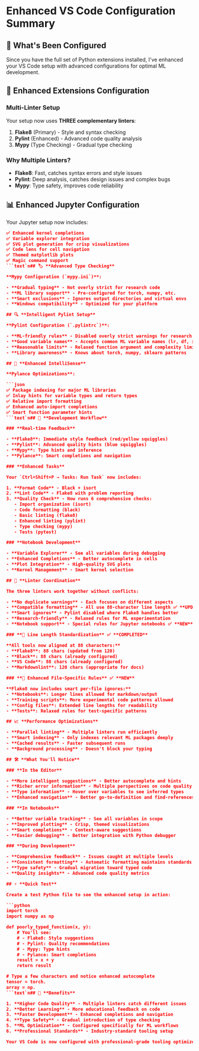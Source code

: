 # Enhanced VS Code Configuration Summary

## 🎉 **What's Been Configured**

Since you have the full set of Python extensions installed, I've enhanced your VS Code setup with advanced
configurations for optimal ML development.

## 🔧 **Enhanced Extensions Configuration**

### **Multi-Linter Setup**

Your setup now uses **THREE complementary linters**:

1. **Flake8** (Primary) - Style and syntax checking
2. **Pylint** (Enhanced) - Advanced code quality analysis  
3. **Mypy** (Type Checking) - Gradual type checking

### **Why Multiple Linters?**

- **Flake8**: Fast, catches syntax errors and style issues
- **Pylint**: Deep analysis, catches design issues and complex bugs
- **Mypy**: Type safety, improves code reliability

## 📊 **Enhanced Jupyter Configuration**

Your Jupyter setup now includes:

```json
✅ Enhanced kernel completions
✅ Variable explorer integration  
✅ SVG plot generation for crisp visualizations
✅ Code lens for cell navigation
✅ Themed matplotlib plots
✅ Magic command support
```text`n## 🏷️ **Advanced Type Checking**

**Mypy Configuration (`mypy.ini`)**:

- **Gradual typing** - Not overly strict for research code
- **ML library support** - Pre-configured for torch, numpy, etc.
- **Smart exclusions** - Ignores output directories and virtual envs
- **Windows compatibility** - Optimized for your platform

## 🔍 **Intelligent Pylint Setup**

**Pylint Configuration (`.pylintrc`)**:

- **ML-friendly rules** - Disabled overly strict warnings for research code
- **Good variable names** - Accepts common ML variable names (lr, df, x, y, etc.)
- **Reasonable limits** - Relaxed function argument and complexity limits
- **Library awareness** - Knows about torch, numpy, sklearn patterns

## 🚀 **Enhanced IntelliSense**

**Pylance Optimizations**:

```json
✅ Package indexing for major ML libraries
✅ Inlay hints for variable types and return types
✅ Relative import formatting
✅ Enhanced auto-import completions
✅ Smart function parameter hints
```text`n## 🎯 **Development Workflow**

### **Real-time Feedback**

- **Flake8**: Immediate style feedback (red/yellow squiggles)
- **Pylint**: Advanced quality hints (blue squiggles)
- **Mypy**: Type hints and inference
- **Pylance**: Smart completions and navigation

### **Enhanced Tasks**

Your `Ctrl+Shift+P → Tasks: Run Task` now includes:

1. **Format Code** - Black + isort
2. **Lint Code** - Flake8 with problem reporting
3. **Quality Check** - Now runs 6 comprehensive checks:
   - Import organization (isort)
   - Code formatting (black)
   - Basic linting (flake8)
   - Enhanced linting (pylint)
   - Type checking (mypy)
   - Tests (pytest)

### **Notebook Development**

- **Variable Explorer** - See all variables during debugging
- **Enhanced Completions** - Better autocomplete in cells
- **Plot Integration** - High-quality SVG plots
- **Kernel Management** - Smart kernel selection

## 🔄 **Linter Coordination** 

The three linters work together without conflicts:

- **No duplicate warnings** - Each focuses on different aspects
- **Compatible formatting** - All use 88-character line length ✅ **UPDATED**
- **Smart ignores** - Pylint disabled where Flake8 handles better
- **Research-friendly** - Relaxed rules for ML experimentation
- **Notebook support** - Special rules for Jupyter notebooks ✅ **NEW**

### **📏 Line Length Standardization** ✅ **COMPLETED**

**All tools now aligned at 88 characters:**
- **Flake8**: 88 chars (updated from 120)
- **Black**: 88 chars (already configured)  
- **VS Code**: 88 chars (already configured)
- **Markdownlint**: 120 chars (appropriate for docs)

### **🎯 Enhanced File-Specific Rules** ✅ **NEW**

**Flake8 now includes smart per-file ignores:**
- **Notebooks**: Longer lines allowed for markdown/output
- **Training scripts**: More experimental code patterns allowed
- **Config files**: Extended line lengths for readability
- **Tests**: Relaxed rules for test-specific patterns

## 📈 **Performance Optimizations**

- **Parallel linting** - Multiple linters run efficiently
- **Smart indexing** - Only indexes relevant ML packages deeply
- **Cached results** - Faster subsequent runs
- **Background processing** - Doesn't block your typing

## 🛠️ **What You'll Notice**

### **In the Editor**

- **More intelligent suggestions** - Better autocomplete and hints
- **Richer error information** - Multiple perspectives on code quality
- **Type information** - Hover over variables to see inferred types
- **Enhanced navigation** - Better go-to-definition and find-references

### **In Notebooks**

- **Better variable tracking** - See all variables in scope
- **Improved plotting** - Crisp, themed visualizations
- **Smart completions** - Context-aware suggestions
- **Easier debugging** - Better integration with Python debugger

### **During Development**

- **Comprehensive feedback** - Issues caught at multiple levels
- **Consistent formatting** - Automatic formatting maintains standards
- **Type safety** - Gradual migration toward typed code
- **Quality insights** - Advanced code quality metrics

## ⚡ **Quick Test**

Create a test Python file to see the enhanced setup in action:

```python
import torch
import numpy as np

def poorly_typed_function(x, y):
    # You'll see:
    # - Flake8: Style suggestions
    # - Pylint: Quality recommendations  
    # - Mypy: Type hints
    # - Pylance: Smart completions
    result = x + y
    return result

# Type a few characters and notice enhanced autocomplete
tensor = torch.
array = np.
```text`n## 🎉 **Benefits**

1. **Higher Code Quality** - Multiple linters catch different issues
2. **Better Learning** - More educational feedback on code
3. **Faster Development** - Enhanced completions and navigation
4. **Type Safety** - Gradual introduction of type checking
5. **ML Optimization** - Configured specifically for ML workflows
6. **Professional Standards** - Industry-standard tooling setup

Your VS Code is now configured with professional-grade tooling optimized for ML development! 🚀